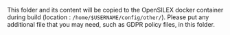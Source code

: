 This folder and its content will be copied to the OpenSILEX docker container during build (location : 
`/home/$USERNAME/config/other/`). Please put any additional file that you may need, such as GDPR policy files, in 
this folder.